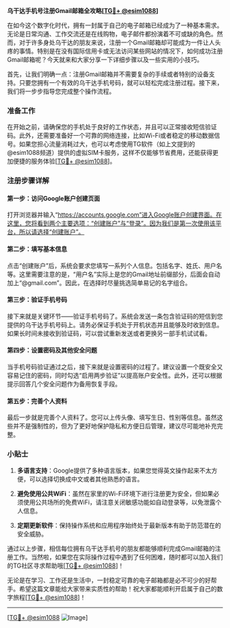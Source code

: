 **乌干达手机号注册Gmail邮箱全攻略[[TG💪+ @esim1088](https://t.me/s/esim1088)]**

在如今这个数字化时代，拥有一封属于自己的电子邮箱已经成为了一种基本需求。无论是日常沟通、工作交流还是在线购物，电子邮件都扮演着不可或缺的角色。然而，对于许多身处乌干达的朋友来说，注册一个Gmail邮箱却可能成为一件让人头疼的事情。特别是在没有国际信用卡或无法访问某些网站的情况下，如何成功注册Gmail邮箱呢？今天就来和大家分享一下详细步骤以及一些实用的小技巧。

首先，让我们明确一点：注册Gmail邮箱并不需要复杂的手续或者特别的设备支持。只要您拥有一个有效的乌干达手机号码，就可以轻松完成注册过程。接下来，我们将一步步指导您完成整个操作流程。

### 准备工作

在开始之前，请确保您的手机处于良好的工作状态，并且可以正常接收短信验证码。此外，还需要准备好一个可靠的网络连接，比如Wi-Fi或者稳定的移动数据信号。如果您担心流量消耗过大，也可以考虑使用TG软件（如上文提到的@esim1088频道）提供的虚拟SIM卡服务，这样不仅能够节省费用，还能获得更加便捷的服务体验[[TG💪+ @esim1088](https://t.me/s/esim1088)]。

### 注册步骤详解

#### 第一步：访问Google账户创建页面
打开浏览器并输入“https://accounts.google.com”进入Google账户创建界面。在这里，您将看到两个主要选项：“创建账户”与“登录”。因为我们是第一次使用该平台，所以请选择“创建账户”。

#### 第二步：填写基本信息
点击“创建账户”后，系统会要求您填写一系列个人信息。包括名字、姓氏、用户名等。这里需要注意的是，“用户名”实际上是您的Gmail地址前缀部分，后面会自动加上“@gmail.com”。因此，在选择时尽量挑选简单易记的名字组合。

#### 第三步：验证手机号码
接下来就是关键环节——验证手机号码了。系统会发送一条包含验证码的短信到您提供的乌干达手机号码上。请务必保证手机处于开机状态并且能够及时收到信息。如果长时间未接收到验证码，可以尝试重新发送或者更换另一部手机试试看。

#### 第四步：设置密码及其他安全问题
当手机号码验证通过之后，接下来就是设置密码的过程了。建议设置一个既安全又容易记住的密码，同时勾选“启用两步验证”以提高账户安全性。此外，还可以根据提示回答几个安全问题作为备用恢复手段。

#### 第五步：完善个人资料
最后一步就是完善个人资料了。您可以上传头像、填写生日、性别等信息。虽然这些并不是强制性的，但为了更好地保护隐私和方便日后管理，建议尽可能地补充完整。

### 小贴士

1. **多语言支持**：Google提供了多种语言版本，如果您觉得英文操作起来不太方便，可以选择切换成中文或者其他熟悉的语言。
   
2. **避免使用公共WiFi**：虽然在家里的Wi-Fi环境下进行注册更为安全，但如果必须使用公共场所的免费WiFi，请注意关闭敏感功能如自动登录等，以免泄露个人信息。

3. **定期更新软件**：保持操作系统和应用程序始终处于最新版本有助于防范潜在的安全威胁。

通过以上步骤，相信每位拥有乌干达手机号的朋友都能够顺利完成Gmail邮箱的注册工作。当然啦，如果您在实际操作过程中遇到了任何困难，随时都可以加入我们的TG社区寻求帮助哦[[TG💪+ @esim1088](https://t.me/s/esim1088)]！

无论是在学习、工作还是生活中，一封稳定可靠的电子邮箱都是必不可少的好帮手。希望这篇文章能给大家带来实质性的帮助！祝大家都能顺利开启属于自己的数字旅程[[TG💪+ @esim1088](https://t.me/s/esim1088)]！

---

[[TG💪+ @esim1088](https://t.me/s/esim1088) ![Image](https://i.postimg.cc/4NQfJmqS/Snipaste-2025-05-13-00-14-12.png)]